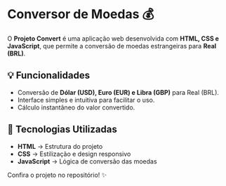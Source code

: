 # Conversor de Moedas 💰  

O **Projeto Convert** é uma aplicação web desenvolvida com **HTML, CSS e JavaScript**, que permite a conversão de moedas estrangeiras para **Real (BRL)**.  

## 💡 Funcionalidades  

- Conversão de **Dólar (USD), Euro (EUR) e Libra (GBP)** para Real (BRL).  
- Interface simples e intuitiva para facilitar o uso.  
- Cálculo instantâneo do valor convertido.  

## 🚀 Tecnologias Utilizadas  

- **HTML** → Estrutura do projeto  
- **CSS** → Estilização e design responsivo  
- **JavaScript** → Lógica de conversão das moedas  

Confira o projeto no repositório! ✨
